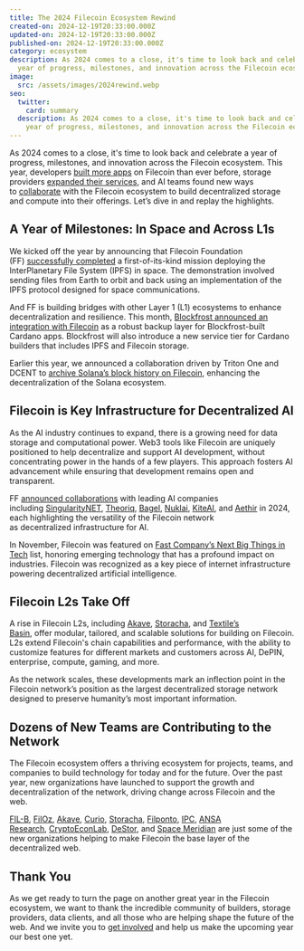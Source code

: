 ```yaml
---
title: The 2024 Filecoin Ecosystem Rewind
created-on: 2024-12-19T20:33:00.000Z
updated-on: 2024-12-19T20:33:00.000Z
published-on: 2024-12-19T20:33:00.000Z
category: ecosystem
description: As 2024 comes to a close, it's time to look back and celebrate a
  year of progress, milestones, and innovation across the Filecoin ecosystem.
image:
  src: /assets/images/2024rewind.webp
seo:
  twitter:
    card: summary
  description: As 2024 comes to a close, it's time to look back and celebrate a
    year of progress, milestones, and innovation across the Filecoin ecosystem.
---
```


As 2024 comes to a close, it's time to look back and celebrate a year of progress, milestones, and innovation across the Filecoin ecosystem. This year, developers [built more apps](/blog/one-year-of-programmability-smart-contracts-and-dapp-growth-on-filecoin) on Filecoin than ever before, storage providers [expanded their services](/blog/signal-spotlights-software-storage-solutions-built-on-filecoin-to-watch), and AI teams found new ways to [collaborate](/blog/how-decentralized-ai-and-data-storage-is-building-trust-in-ai) with the Filecoin ecosystem to build decentralized storage and compute into their offerings. Let’s dive in and replay the highlights.

## A Year of Milestones: In Space and Across L1s

We kicked off the year by announcing that Filecoin Foundation (FF) [successfully completed](/blog/filecoin-foundation-successfully-deploys-interplanetary-file-system-ipfs-in-space) a first-of-its-kind mission deploying the InterPlanetary File System (IPFS) in space. The demonstration involved sending files from Earth to orbit and back using an implementation of the IPFS protocol designed for space communications.

And FF is building bridges with other Layer 1 (L1) ecosystems to enhance decentralization and resilience. This month, [Blockfrost announced an integration with Filecoin](/blog/blockfrost-and-filecoin-foundation-collaborate-to-enhance-the-decentralization-of-cardano-data) as a robust backup layer for Blockfrost-built Cardano apps. Blockfrost will also introduce a new service tier for Cardano builders that includes IPFS and Filecoin storage.

Earlier this year, we announced a collaboration driven by Triton One and DCENT to [archive Solana’s block history on Filecoin](https://destor.com/resources/news/solana-integrates-filecoin), enhancing the decentralization of the Solana ecosystem.

## Filecoin is Key Infrastructure for Decentralized AI

As the AI industry continues to expand, there is a growing need for data storage and computational power. Web3 tools like Filecoin are uniquely positioned to help decentralize and support AI development, without concentrating power in the hands of a few players. This approach fosters AI advancement while ensuring that development remains open and transparent.

FF [announced collaborations](/blog/leading-ai-projects-choose-filecoin-to-advance-ai-marking-the-networks-leading-role-as-depin-backbone-for-ai) with leading AI companies including [SingularityNET](https://singularitynet.io), [Theoriq](https://www.theoriq.ai), [Bagel](/ecosystem-explorer/bagel), [Nuklai](/ecosystem-explorer/nuklai), [KiteAI](/ecosystem-explorer/kite-ai), and [Aethir](/ecosystem-explorer/aethir) in 2024, each highlighting the versatility of the Filecoin network as decentralized infrastructure for AI.

In November, Filecoin was featured on [Fast Company’s Next Big Things in Tech](/blog/filecoin-as-the-infrastructure-for-decentralized-ai) list, honoring emerging technology that has a profound impact on industries. Filecoin was recognized as a key piece of internet infrastructure powering decentralized artificial intelligence.

## Filecoin L2s Take Off

A rise in Filecoin L2s, including [Akave](/ecosystem-explorer/akave), [Storacha](/ecosystem-explorer/storacha-network), and [Textile’s Basin](https://basin.textile.io), offer modular, tailored, and scalable solutions for building on Filecoin. L2s extend Filecoin's chain capabilities and performance, with the ability to customize features for different markets and customers across AI, DePIN, enterprise, compute, gaming, and more.

As the network scales, these developments mark an inflection point in the Filecoin network’s position as the largest decentralized storage network designed to preserve humanity’s most important information.

## Dozens of New Teams are Contributing to the Network

The Filecoin ecosystem offers a thriving ecosystem for projects, teams, and companies to build technology for today and for the future. Over the past year, new organizations have launched to support the growth and decentralization of the network, driving change across Filecoin and the web.

[FIL-B](https://fil.builders), [FilOz](https://www.filoz.org), [Akave](/ecosystem-explorer/akave), [Curio](https://curiostorage.org), [Storacha](/ecosystem-explorer/storacha-network), [Filponto](https://filponto.io), [IPC](https://docs.ipc.space), [ANSA Research](https://ansaresearch.ai), [CryptoEconLab](https://cryptoeconlab.io), [DeStor](/ecosystem-explorer/destor), and [Space Meridian](https://meridian.space) are just some of the new organizations helping to make Filecoin the base layer of the decentralized web.

## Thank You

As we get ready to turn the page on another great year in the Filecoin ecosystem, we want to thank the incredible community of builders, storage providers, data clients, and all those who are helping shape the future of the web. And we invite you to [get involved](https://docs.filecoin.io/basics/project-and-community/ways-to-contribute) and help us make the upcoming year our best one yet.
